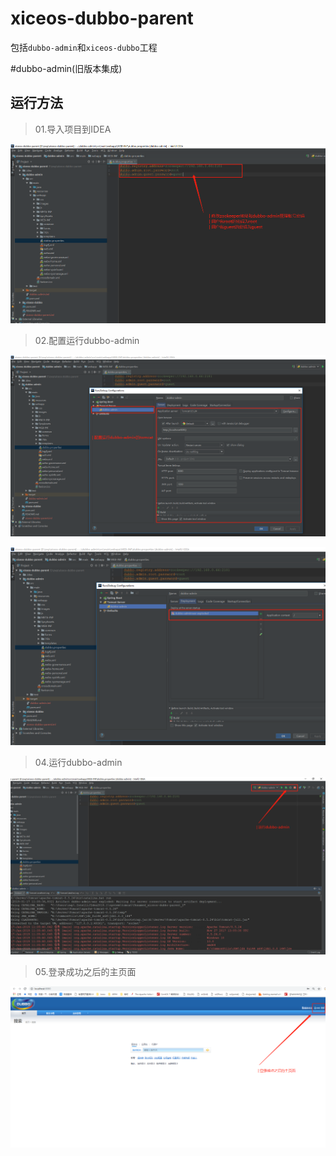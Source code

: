 # xiceos-dubbo-parent

包括`dubbo-admin`和`xiceos-dubbo`工程

#dubbo-admin(旧版本集成)
## 运行方法

> 01.导入项目到IDEA

![Image text](doc/image/01.导入项目到IDEA.png)

> 02.配置运行dubbo-admin

![Image text](doc/image/02.配置运行dubbo-admin1.png)

![Image text](doc/image/03.配置运行dubbo-admin2.png)

> 04.运行dubbo-admin

![Image text](doc/image/04.运行dubbo-admin.png)

> 05.登录成功之后的主页面

![Image text](doc/image/05.登录成功之后的主页面.png)
